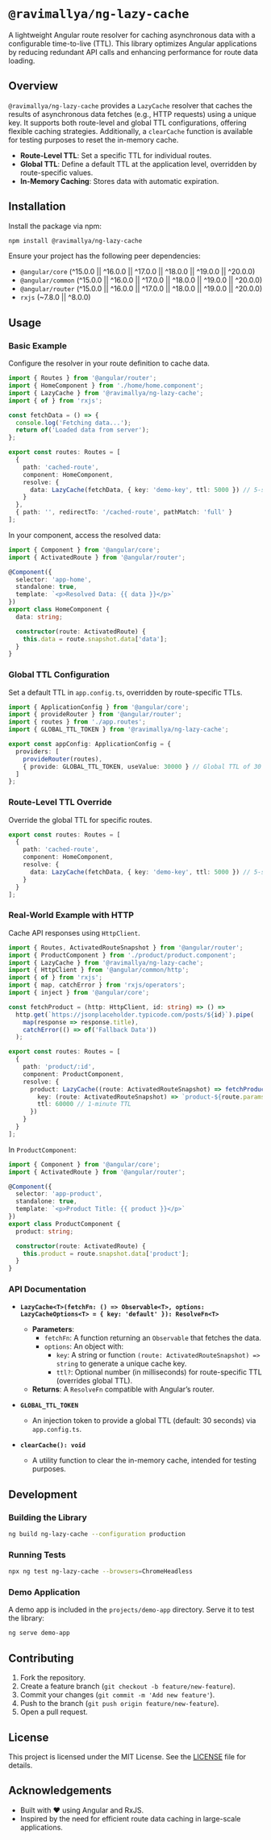 # `@ravimallya/ng-lazy-cache`

A lightweight Angular route resolver for caching asynchronous data with a configurable time-to-live (TTL). This library optimizes Angular applications by reducing redundant API calls and enhancing performance for route data loading.

## Overview

`@ravimallya/ng-lazy-cache` provides a `LazyCache` resolver that caches the results of asynchronous data fetches (e.g., HTTP requests) using a unique key. It supports both route-level and global TTL configurations, offering flexible caching strategies. Additionally, a `clearCache` function is available for testing purposes to reset the in-memory cache.

- **Route-Level TTL**: Set a specific TTL for individual routes.
- **Global TTL**: Define a default TTL at the application level, overridden by route-specific values.
- **In-Memory Caching**: Stores data with automatic expiration.

## Installation

Install the package via npm:

```bash
npm install @ravimallya/ng-lazy-cache
```

Ensure your project has the following peer dependencies:

- `@angular/core` (^15.0.0 || ^16.0.0 || ^17.0.0 || ^18.0.0 || ^19.0.0 || ^20.0.0)
- `@angular/common` (^15.0.0 || ^16.0.0 || ^17.0.0 || ^18.0.0 || ^19.0.0 || ^20.0.0)
- `@angular/router` (^15.0.0 || ^16.0.0 || ^17.0.0 || ^18.0.0 || ^19.0.0 || ^20.0.0)
- `rxjs` (~7.8.0 || ^8.0.0)

## Usage

### Basic Example

Configure the resolver in your route definition to cache data.

```typescript
import { Routes } from '@angular/router';
import { HomeComponent } from './home/home.component';
import { LazyCache } from '@ravimallya/ng-lazy-cache';
import { of } from 'rxjs';

const fetchData = () => {
  console.log('Fetching data...');
  return of('Loaded data from server');
};

export const routes: Routes = [
  {
    path: 'cached-route',
    component: HomeComponent,
    resolve: {
      data: LazyCache(fetchData, { key: 'demo-key', ttl: 5000 }) // 5-second TTL
    }
  },
  { path: '', redirectTo: '/cached-route', pathMatch: 'full' }
];
```

In your component, access the resolved data:

```typescript
import { Component } from '@angular/core';
import { ActivatedRoute } from '@angular/router';

@Component({
  selector: 'app-home',
  standalone: true,
  template: `<p>Resolved Data: {{ data }}</p>`
})
export class HomeComponent {
  data: string;

  constructor(route: ActivatedRoute) {
    this.data = route.snapshot.data['data'];
  }
}
```

### Global TTL Configuration

Set a default TTL in `app.config.ts`, overridden by route-specific TTLs.

```typescript
import { ApplicationConfig } from '@angular/core';
import { provideRouter } from '@angular/router';
import { routes } from './app.routes';
import { GLOBAL_TTL_TOKEN } from '@ravimallya/ng-lazy-cache';

export const appConfig: ApplicationConfig = {
  providers: [
    provideRouter(routes),
    { provide: GLOBAL_TTL_TOKEN, useValue: 30000 } // Global TTL of 30 seconds
  ]
};
```

### Route-Level TTL Override

Override the global TTL for specific routes.

```typescript
export const routes: Routes = [
  {
    path: 'cached-route',
    component: HomeComponent,
    resolve: {
      data: LazyCache(fetchData, { key: 'demo-key', ttl: 5000 }) // 5-second TTL overrides global
    }
  }
];
```

### Real-World Example with HTTP

Cache API responses using `HttpClient`.

```typescript
import { Routes, ActivatedRouteSnapshot } from '@angular/router';
import { ProductComponent } from './product/product.component';
import { LazyCache } from '@ravimallya/ng-lazy-cache';
import { HttpClient } from '@angular/common/http';
import { of } from 'rxjs';
import { map, catchError } from 'rxjs/operators';
import { inject } from '@angular/core';

const fetchProduct = (http: HttpClient, id: string) => () =>
  http.get(`https://jsonplaceholder.typicode.com/posts/${id}`).pipe(
    map(response => response.title),
    catchError(() => of('Fallback Data'))
  );

export const routes: Routes = [
  {
    path: 'product/:id',
    component: ProductComponent,
    resolve: {
      product: LazyCache((route: ActivatedRouteSnapshot) => fetchProduct(inject(HttpClient), route.params['id']), {
        key: (route: ActivatedRouteSnapshot) => `product-${route.params['id']}`, // Dynamic key
        ttl: 60000 // 1-minute TTL
      })
    }
  }
];
```

In `ProductComponent`:

```typescript
import { Component } from '@angular/core';
import { ActivatedRoute } from '@angular/router';

@Component({
  selector: 'app-product',
  standalone: true,
  template: `<p>Product Title: {{ product }}</p>`
})
export class ProductComponent {
  product: string;

  constructor(route: ActivatedRoute) {
    this.product = route.snapshot.data['product'];
  }
}
```

### API Documentation

- **`LazyCache<T>(fetchFn: () => Observable<T>, options: LazyCacheOptions<T> = { key: 'default' }): ResolveFn<T>`**
  - **Parameters**:
    - `fetchFn`: A function returning an `Observable` that fetches the data.
    - `options`: An object with:
      - `key`: A string or function `(route: ActivatedRouteSnapshot) => string` to generate a unique cache key.
      - `ttl?`: Optional number (in milliseconds) for route-specific TTL (overrides global TTL).
  - **Returns**: A `ResolveFn` compatible with Angular’s router.

- **`GLOBAL_TTL_TOKEN`**
  - An injection token to provide a global TTL (default: 30 seconds) via `app.config.ts`.

- **`clearCache(): void`**
  - A utility function to clear the in-memory cache, intended for testing purposes.

## Development

### Building the Library

```bash
ng build ng-lazy-cache --configuration production
```

### Running Tests

```bash
npx ng test ng-lazy-cache --browsers=ChromeHeadless
```

### Demo Application

A demo app is included in the `projects/demo-app` directory. Serve it to test the library:

```bash
ng serve demo-app
```

## Contributing

1. Fork the repository.
2. Create a feature branch (`git checkout -b feature/new-feature`).
3. Commit your changes (`git commit -m 'Add new feature'`).
4. Push to the branch (`git push origin feature/new-feature`).
5. Open a pull request.

## License

This project is licensed under the MIT License. See the [LICENSE](LICENSE) file for details.

## Acknowledgements

- Built with ❤️ using Angular and RxJS.
- Inspired by the need for efficient route data caching in large-scale applications.